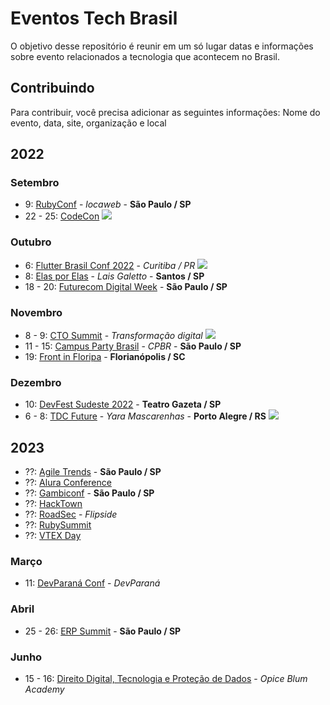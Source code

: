 # Eventos Tech Brasil
O objetivo desse repositório é reunir em um só lugar datas e informações sobre evento relacionados a tecnologia que acontecem no Brasil.

## Contribuindo
Para contribuir, você precisa adicionar as seguintes informações: Nome do evento, data, site, organização e local


## 2022

### Setembro

* 9: [RubyConf](https://www.rubyconf.com.br/) - *locaweb* - **São Paulo / SP**
* 22 - 25: [CodeCon](https://www.codecon.dev/) <img src="https://img.shields.io/static/v1?label=&message=online&color=green">

### Outubro

* 6: [Flutter Brasil Conf 2022](https://gdg.community.dev/events/details/google-gdg-curitiba-presents-flutter-brasil-conf-2022/) - *Curitiba / PR* <img src="https://img.shields.io/static/v1?label=&message=online&color=green">
* 8: [Elas por Elas](https://www.sympla.com.br/evento/elas-por-elas/1709612?lang=PT) - *Lais Galetto* - **Santos / SP**
* 18 - 20: [Futurecom Digital Week](https://www.futurecom.com.br/pt/home.html) - **São Paulo / SP**

### Novembro

* 8 - 9: [CTO Summit](https://ctosummit.com.br/) - *Transformação digital* <img src="https://img.shields.io/static/v1?label=&message=online&color=green">
* 11 - 15: [Campus Party Brasil](https://brasil.campus-party.org/) - *CPBR* - **São Paulo / SP** 
* 19: [Front in Floripa](https://frontin.floripa.br/) - **Florianópolis / SC**

### Dezembro

* 10: [DevFest Sudeste 2022](https://gdg.community.dev/events/details/google-gdg-sao-paulo-presents-devfest-sudeste-2022/) - **Teatro Gazeta / SP**
* 6 - 8: [TDC Future](https://thedevconf.com/tdc/2022/future/) - *Yara Mascarenhas* - **Porto Alegre / RS** <img src="https://img.shields.io/static/v1?label=&message=h%C3%ADbrido&color=blue" />

## 2023

* ??: [Agile Trends](https://agiletrendsbr.com/) - **São Paulo / SP** 
* ??: [Alura Conference](https://www.devleaders.com.br/)
* ??: [Gambiconf](https://gambiconf.dev/) - **São Paulo / SP**
* ??: [HackTown](https://hacktown.com.br/)
* ??: [RoadSec](https://www.roadsec.com.br/) - *Flipside*
* ??: [RubySummit](https://ruby.com.br/)
* ??: [VTEX Day](https://vtexday.vtex.com/)

### Março

* 11: [DevParaná Conf](https://www.devleaders.com.br/) - *DevParaná* 

### Abril

* 25 - 26: [ERP Summit](https://www.erpsummit.com.br/) - **São Paulo / SP**

### Junho

* 15 - 16: [Direito Digital, Tecnologia e Proteção de Dados](https://cddtpd.com.br) - *Opice Blum Academy*
